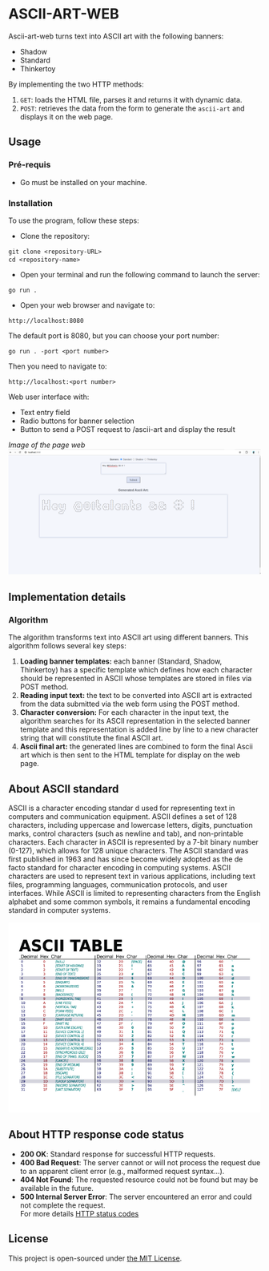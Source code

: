 # ASCII-ART-WEB
Ascii-art-web turns text into ASCII art with the following banners:
- Shadow
- Standard
- Thinkertoy

By implementing the two HTTP methods:
1. `GET`: loads the HTML file, parses it and returns it with dynamic data.
2. `POST`: retrieves the data from the form to generate the `ascii-art` and displays it on the web page.

## Usage
### Pré-requis
- Go must be installed on your machine.
### Installation
To use the program, follow these steps:  
- Clone the repository:
```console
git clone <repository-URL>
cd <repository-name>
```
- Open your terminal and run the following command to launch the server:
```console
go run .
``` 
- Open your web browser and navigate to: 
```console
http://localhost:8080
``` 
The default port is 8080, but you can choose your port number:
```console
go run . -port <port number>
```
Then you need to navigate to:
```console
http://localhost:<port number>
``` 
Web user interface with:
- Text entry field
- Radio buttons for banner selection
- Button to send a POST request to /ascii-art and display the result

*Image of the page web*
![Screenshot of the webpage](static/images/Screenshot.png)

## Implementation details
### Algorithm
The algorithm transforms text into ASCII art using different banners. This algorithm follows several key steps:
1. <b>Loading banner templates:</b> each banner (Standard, Shadow, Thinkertoy) has a specific template which defines how each character should be represented in ASCII whose templates are stored in files via POST method.
2. <b>Reading input text:</b> the text to be converted into ASCII art is extracted from the data submitted via the web form using the POST method.
3. <b>Character conversion:</b> For each character in the input text, the algorithm searches for its ASCII representation in the selected banner template and this representation is added line by line to a new character string that will constitute the final ASCII art.
4. <b>Ascii final art:</b> the generated lines are combined to form the final Ascii art which is then sent to the HTML template for display on the web page.

## About ASCII standard
ASCII is a character encoding standar
d used for representing text in computers and communication equipment. ASCII defines a set of 128
characters, including uppercase and lowercase letters, digits, punctuation marks, control characters (such as newline and tab), and
non-printable characters. Each character in ASCII is represented by a 7-bit binary number (0-127), which allows for 128 unique characters.
The ASCII standard was first published in 1963 and has since become widely adopted as the de facto standard for character encoding in
computing systems. ASCII characters are used to represent text in various applications, including text files, programming languages,
communication protocols, and user interfaces. While ASCII is limited to representing characters from the English alphabet and some common
symbols, it remains a fundamental encoding standard in computer systems.<br><br>
![ASCII code table](static/images/ascii-table.png)

## About HTTP response code status
- **200 OK**: Standard response for successful HTTP requests.
- **400 Bad Request**: The server cannot or will not process the request due to an apparent client error (e.g., malformed request syntax...).
- **404 Not Found**: The requested resource could not be found but may be available in the future.
- **500 Internal Server Error**: The server encountered an error and could not complete the request.<br/>
For more details [HTTP status codes](https://en.wikipedia.org/wiki/List_of_HTTP_status_codes)

## License
This project is open-sourced under [the MIT License](https://opensource.org/license/mit).
